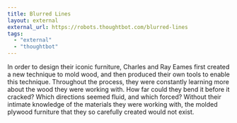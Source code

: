 ```yaml
---
title: Blurred Lines
layout: external
external_url: https://robots.thoughtbot.com/blurred-lines
tags:
  - "external"
  - "thoughtbot"
---
```


In order to design their iconic furniture, Charles and Ray Eames first created a new technique to mold wood, and then produced their own tools to enable this technique. Throughout the process, they were constantly learning more about the wood they were working with. How far could they bend it before it cracked? Which directions seemed fluid, and which forced? Without their intimate knowledge of the materials they were working with, the molded plywood furniture that they so carefully created would not exist.
